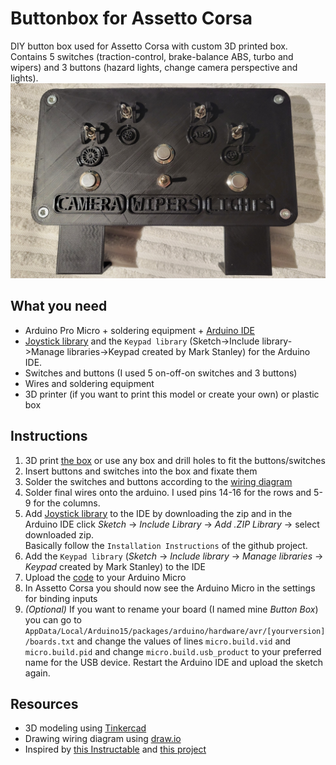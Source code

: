 # Buttonbox for Assetto Corsa
DIY button box used for Assetto Corsa with custom 3D printed box. Contains 5 switches (traction-control, brake-balance ABS, turbo and wipers) and 3 buttons (hazard lights, change camera perspective and lights).
![picture of finished box](/pictures/front.jpg)


## What you need
- Arduino Pro Micro + soldering equipment + [Arduino IDE](https://www.arduino.cc/en/software)
- [Joystick library](https://github.com/MHeironimus/ArduinoJoystickLibrary) and the ```Keypad library``` (Sketch->Include library->Manage libraries->Keypad created by Mark Stanley) for the Arduino IDE.
- Switches and buttons (I used 5 on-off-on switches and 3 buttons)
- Wires and soldering equipment
- 3D printer (if you want to print this model or create your own) or plastic box

## Instructions
1. 3D print [the box](/3d_print/) or use any box and drill holes to fit the buttons/switches
2. Insert buttons and switches into the box and fixate them
3. Solder the switches and buttons according to the [wiring diagram](/wiring_diagram.png)
4. Solder final wires onto the arduino. I used pins 14-16 for the rows and 5-9 for the columns.
5. Add [Joystick library](https://github.com/MHeironimus/ArduinoJoystickLibrary) to the IDE by downloading the zip and in the Arduino IDE click *Sketch* -> *Include Library* -> *Add .ZIP Library* -> select downloaded zip.\
Basically follow the ```Installation Instructions``` of the github project.
6. Add the ```Keypad library``` (*Sketch* -> *Include library* -> *Manage libraries* -> *Keypad* created by Mark Stanley) to the IDE
7. Upload the [code](/arduino-code/arduino-code.ino) to your Arduino Micro
8. In Assetto Corsa you should now see the Arduino Micro in the settings for binding inputs
9. _(Optional)_ If you want to rename your board (I named mine *Button Box*) you can go to ```AppData/Local/Arduino15/packages/arduino/hardware/avr/[yourversion]/boards.txt``` and change the values of lines ```micro.build.vid``` and ```micro.build.pid``` and change ```micro.build.usb_product``` to your preferred name for the USB device. Restart the Arduino IDE and upload the sketch again.

## Resources
- 3D modeling using [Tinkercad](https://www.tinkercad.com)
- Drawing wiring diagram using [draw.io](https://app.diagrams.net/)
- Inspired by [this Instructable](https://www.instructables.com/Sim-Racing-Button-Box/) and [this project](https://www.simracinghub.nl/en_us/make-your-own-diy-button-box-in-these-8-simple-steps/)